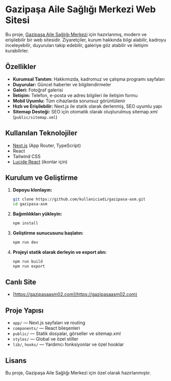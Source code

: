 # Gazipaşa Aile Sağlığı Merkezi Web Sitesi

Bu proje, [Gazipaşa Aile Sağlığı Merkezi](https://gazipasaasm02.com) için hazırlanmış, modern ve erişilebilir bir web sitesidir. Ziyaretçiler, kurum hakkında bilgi alabilir, kadroyu inceleyebilir, duyuruları takip edebilir, galeriye göz atabilir ve iletişim kurabilirler.

## Özellikler

-   **Kurumsal Tanıtım:** Hakkımızda, kadromuz ve çalışma programı sayfaları
-   **Duyurular:** Güncel haberler ve bilgilendirmeler
-   **Galeri:** Fotoğraf galerisi
-   **İletişim:** Telefon, e-posta ve adres bilgileri ile iletişim formu
-   **Mobil Uyumlu:** Tüm cihazlarda sorunsuz görüntülenir
-   **Hızlı ve Erişilebilir:** Next.js ile statik olarak derlenmiş, SEO uyumlu yapı
-   **Sitemap Desteği:** SEO için otomatik olarak oluşturulmuş sitemap.xml (`public/sitemap.xml`)

## Kullanılan Teknolojiler

-   [Next.js](https://nextjs.org/) (App Router, TypeScript)
-   React
-   Tailwind CSS
-   [Lucide React](https://lucide.dev/) (ikonlar için)

## Kurulum ve Geliştirme

1. **Depoyu klonlayın:**

    ```bash
    git clone https://github.com/kullaniciadi/gazipasa-asm.git
    cd gazipasa-asm
    ```

2. **Bağımlılıkları yükleyin:**

    ```bash
    npm install
    ```

3. **Geliştirme sunucusunu başlatın:**

    ```bash
    npm run dev
    ```

4. **Projeyi statik olarak derleyin ve export alın:**
    ```bash
    npm run build
    npm run export
    ```

## Canlı Site

-   [https://gazipasaasm02.com](https://gazipasaasm02.com)

## Proje Yapısı

-   `app/` — Next.js sayfaları ve routing
-   `components/` — React bileşenleri
-   `public/` — Statik dosyalar, görseller ve sitemap.xml
-   `styles/` — Global ve özel stiller
-   `lib/`, `hooks/` — Yardımcı fonksiyonlar ve özel hooklar

## Lisans

Bu proje, Gazipaşa Aile Sağlığı Merkezi için özel olarak hazırlanmıştır.
